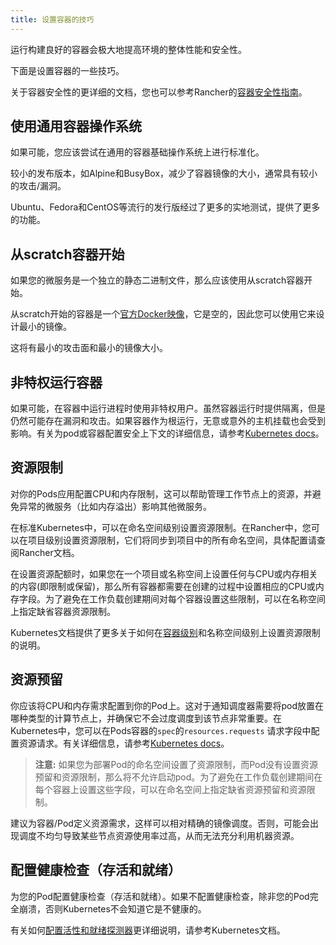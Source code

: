 ```yaml
---
title: 设置容器的技巧
---
```


运行构建良好的容器会极大地提高环境的整体性能和安全性。

下面是设置容器的一些技巧。

关于容器安全性的更详细的文档，您也可以参考Rancher的[容器安全性指南](https://rancher.com/compleguide-contain-security)。

## 使用通用容器操作系统

如果可能，您应该尝试在通用的容器基础操作系统上进行标准化。

较小的发布版本，如Alpine和BusyBox，减少了容器镜像的大小，通常具有较小的攻击/漏洞。

Ubuntu、Fedora和CentOS等流行的发行版经过了更多的实地测试，提供了更多的功能。

## 从scratch容器开始

如果您的微服务是一个独立的静态二进制文件，那么应该使用从scratch容器开始。

从scratch开始的容器是一个[官方Docker映像](https://hub.docker.com/_/scratch)，它是空的，因此您可以使用它来设计最小的镜像。

这将有最小的攻击面和最小的镜像大小。

## 非特权运行容器

如果可能，在容器中运行进程时使用非特权用户。虽然容器运行时提供隔离，但是仍然可能存在漏洞和攻击。如果容器作为根运行，无意或意外的主机挂载也会受到影响。有关为pod或容器配置安全上下文的详细信息，请参考[Kubernetes docs](https://kubernetes.io/docs/tasks/configu-po-container/secur-context/)。

## 资源限制

对你的Pods应用配置CPU和内存限制，这可以帮助管理工作节点上的资源，并避免异常的微服务（比如内存溢出）影响其他微服务。

在标准Kubernetes中，可以在命名空间级别设置资源限制。在Rancher中，您可以在项目级别设置资源限制，它们将同步到项目中的所有命名空间，具体配置请查阅Rancher文档。

在设置资源配额时，如果您在一个项目或名称空间上设置任何与CPU或内存相关的内容(即限制或保留)，那么所有容器都需要在创建的过程中设置相应的CPU或内存字段。为了避免在工作负载创建期间对每个容器设置这些限制，可以在名称空间上指定缺省容器资源限制。

Kubernetes文档提供了更多关于如何在[容器级别](https://kubernetes.io/docs/concepts/configuration/manage-comput-resources-container/#资源请求-限制-点-容器)和名称空间级别上设置资源限制的说明。

## 资源预留

你应该将CPU和内存需求配置到你的Pod上。这对于通知调度器需要将pod放置在哪种类型的计算节点上，并确保它不会过度调度到该节点非常重要。在Kubernetes中，您可以在Pods容器的`spec`的`resources.requests` 请求字段中配置资源请求。有关详细信息，请参考[Kubernetes docs](https://kubernetes.io/docs/concepts/configuration/manage-comput-resources-container/#资源请求-限制-点和容器)。

> **注意:** 如果您为部署Pod的命名空间设置了资源限制，而Pod没有设置资源预留和资源限制，那么将不允许启动pod。为了避免在工作负载创建期间在每个容器上设置这些字段，可以在命名空间上指定缺省资源预留和资源限制。

建议为容器/Pod定义资源需求，这样可以相对精确的镜像调度。否则，可能会出现调度不均匀导致某些节点资源使用率过高，从而无法充分利用机器资源。

## 配置健康检查（存活和就绪）

为您的Pod配置健康检查（存活和就绪）。如果不配置健康检查，除非您的Pod完全崩溃，否则Kubernetes不会知道它是不健康的。

有关如何[配置活性和就绪探测器](https://kubernetes.io/docs/tasks/configurepo-container/configu-livenreadinprobes/)更详细说明，请参考Kubernetes文档。
